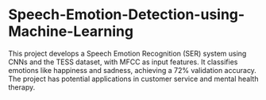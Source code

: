 # Speech-Emotion-Detection-using-Machine-Learning
This project develops a Speech Emotion Recognition (SER) system using CNNs and the TESS dataset, with MFCC as input features. It classifies emotions like happiness and sadness, achieving a 72% validation accuracy. The project has potential applications in customer service and mental health therapy.
